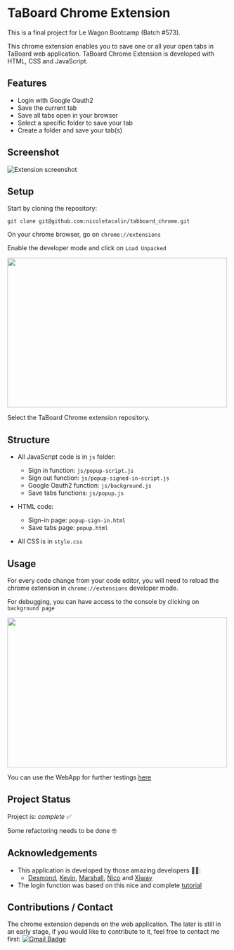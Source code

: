 # TaBoard Chrome Extension 

This is a final project for Le Wagon Bootcamp (Batch #573).

This chrome extension enables you to save one or all your open tabs in TaBoard web application. 
TaBoard Chrome Extension is developed with HTML, CSS and JavaScript.

## Features

- Login with Google Oauth2
- Save the current tab
- Save all tabs open in your browser
- Select a specific folder to save your tab
- Create a folder and save your tab(s)

## Screenshot
![Extension screenshot](https://res.cloudinary.com/xiway/image/upload/v1621088058/Extension_rfyciq.gif)

## Setup 

Start by cloning the repository: 

```
git clone git@github.com:nicoletacalin/tabboard_chrome.git
```

On your chrome browser, go on ```chrome://extensions```

Enable the developer mode and click on ```Load Unpacked```

<img src="https://res.cloudinary.com/xiway/image/upload/v1621088980/Load_unpacked_copie_qvkpzo.png" width="500" height="340">

Select the TaBoard Chrome extension repository.

## Structure

- All JavaScript code is in ```js``` folder: 
  - Sign in function: ```js/popup-script.js```
  - Sign out function: ```js/popup-signed-in-script.js```
  - Google Oauth2 function: ```js/background.js```
  - Save tabs functions: ```js/popup.js```
  
- HTML code: 
  - Sign-in page: ```popup-sign-in.html```
  - Save tabs page: ```popup.html```
  
- All CSS is in ```style.css```

## Usage 

For every code change from your code editor, you will need to reload the chrome extension in ```chrome://extensions``` developer mode. 

For debugging, you can have access to the console by clicking on ```background page```

<img src="https://res.cloudinary.com/xiway/image/upload/v1621088987/Load_unpacked_debogging_syltxh.png" width="500" height="340">

You can use the WebApp for further testings [here](https://github.com/XiwayB/TabBoard)

## Project Status

Project is: _complete_ ✅

Some refactoring needs to be done 🤓

## Acknowledgements
- This application is developed by those amazing developers 🙌🏻: 
  - [Desmond](https://github.com/barrrricade), [Kevin](https://github.com/kkurcz), [Marshall](https://github.com/Marshall-Hao), [Nico](https://github.com/nicoletacalin) and [Xiway](https://github.com/XiwayB)
- The login function was based on this nice and complete [tutorial](https://www.youtube.com/watch?v=H-anyDrYHyg)

## Contributions / Contact
The chrome extension depends on the web application. The later is still in an early stage, if you would like to contribute to it, feel free to contact me first: [![Gmail Badge](https://img.shields.io/badge/xiway.banh-D14836?style=flat-square&logo=Gmail&logoColor=white&link=mailto:xiway.banh@gmail.com)](mailto:xiway.banh@gmail.com) 
